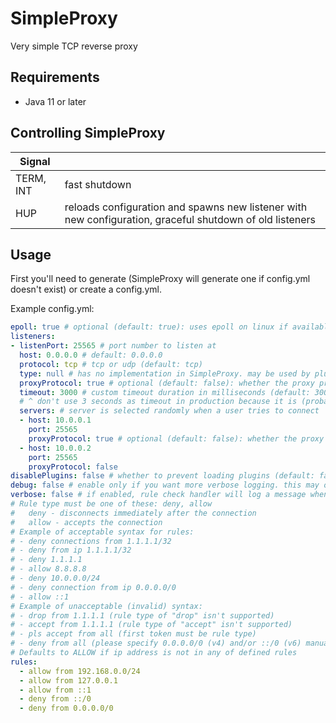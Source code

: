 # SimpleProxy
Very simple TCP reverse proxy

## Requirements
- Java 11 or later

## Controlling SimpleProxy

| Signal    |                                                                                                          |
|-----------|----------------------------------------------------------------------------------------------------------|
| TERM, INT | fast shutdown                                                                                            |
| HUP       | reloads configuration and spawns new listener with new configuration, graceful shutdown of old listeners |

## Usage

First you'll need to generate (SimpleProxy will generate one if config.yml doesn't exist) or create a config.yml.

Example config.yml:
```yaml
epoll: true # optional (default: true): uses epoll on linux if available; no effect on Windows
listeners:
- listenPort: 25565 # port number to listen at
  host: 0.0.0.0 # default: 0.0.0.0
  protocol: tcp # tcp or udp (default: tcp)
  type: null # has no implementation in SimpleProxy. may be used by plugins. (default: <null>)
  proxyProtocol: true # optional (default: false): whether the proxy protocol should be enabled for this listener
  timeout: 3000 # custom timeout duration in milliseconds (default: 30000 = 30 seconds)
  # ^ don't use 3 seconds as timeout in production because it is (probably) too short
  servers: # server is selected randomly when a user tries to connect
  - host: 10.0.0.1
    port: 25565
    proxyProtocol: true # optional (default: false): whether the proxy protocol should be enabled for this server
  - host: 10.0.0.2
    port: 25565
    proxyProtocol: false
disablePlugins: false # whether to prevent loading plugins (default: false)
debug: false # enable only if you want more verbose logging. this may or may not affect performance (default: false)
verbose: false # if enabled, rule check handler will log a message when denying connection (default: true)
# Rule type must be one of these: deny, allow
#   deny - disconnects immediately after the connection
#   allow - accepts the connection
# Example of acceptable syntax for rules:
# - deny connections from 1.1.1.1/32
# - deny from ip 1.1.1.1/32
# - deny 1.1.1.1
# - allow 8.8.8.8
# - deny 10.0.0.0/24
# - deny connection from ip 0.0.0.0/0
# - allow ::1
# Example of unacceptable (invalid) syntax:
# - drop from 1.1.1.1 (rule type of "drop" isn't supported)
# - accept from 1.1.1.1 (rule type of "accept" isn't supported)
# - pls accept from all (first token must be rule type)
# - deny from all (please specify 0.0.0.0/0 (v4) and/or ::/0 (v6) manually)
# Defaults to ALLOW if ip address is not in any of defined rules
rules:
  - allow from 192.168.0.0/24
  - allow from 127.0.0.1
  - allow from ::1
  - deny from ::/0
  - deny from 0.0.0.0/0
```
